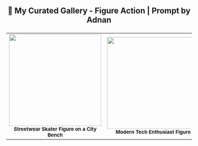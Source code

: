 ### 


<h2 align="center">🎨 My Curated Gallery - Figure Action | Prompt by Adnan</h2>

###

<table>
  <tr>
    <td align="center"><img src="img/Imagen1.png" width="250px;"><br><sub><b>Streetwear Skater Figure on a City Bench</b></sub></td>
    <td align="center"><img src="img/Imagen3.png" width="250px;"><br><sub><b>Modern Tech Enthusiast Figure</b></sub></td>
    <td align="center"><img src="img/Imagen4.png" width="250px;"><br><sub><b>Content Creator in Studio</b></sub></td>
  </tr>
  <tr>
  </tr>
</table>
